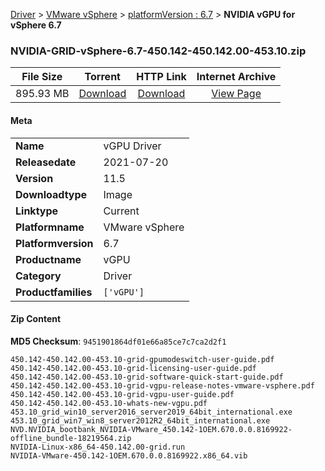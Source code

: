 
[Driver](/README.md)  >  [VMware vSphere](/index/Driver/VMware_vSphere.md)  >  [platformVersion : 6.7](/index/Driver/VMware_vSphere/6.7.md)  >  **NVIDIA vGPU for vSphere 6.7**


### NVIDIA-GRID-vSphere-6.7-450.142-450.142.00-453.10.zip

| **File Size** | **Torrent**  | **HTTP Link** | **Internet Archive** |
|:-------------:|:------------:|:-------------:|:--------------------:|
| 895.93 MB |  [Download](https://archive.org/download/nvgpu_NVIDIA-GRID-vSphere-6.7-450.142-450.142.00-453.10.zip/nvgpu_NVIDIA-GRID-vSphere-6.7-450.142-450.142.00-453.10.zip_archive.torrent)       | [Download](https://archive.org/compress/nvgpu_NVIDIA-GRID-vSphere-6.7-450.142-450.142.00-453.10.zip) | [View Page](https://archive.org/details/nvgpu_NVIDIA-GRID-vSphere-6.7-450.142-450.142.00-453.10.zip)       |

#### Meta

<table>
<tr><td><strong>Name</strong></td><td>vGPU Driver</td></tr>
<tr><td><strong>Releasedate</strong></td><td>2021-07-20</td></tr>
<tr><td><strong>Version</strong></td><td>11.5</td></tr>
<tr><td><strong>Downloadtype</strong></td><td>Image</td></tr>
<tr><td><strong>Linktype</strong></td><td>Current</td></tr>
<tr><td><strong>Platformname</strong></td><td>VMware vSphere</td></tr>
<tr><td><strong>Platformversion</strong></td><td>6.7</td></tr>
<tr><td><strong>Productname</strong></td><td>vGPU</td></tr>
<tr><td><strong>Category</strong></td><td>Driver</td></tr>
<tr><td><strong>Productfamilies</strong></td><td><code>['vGPU']</code></td></tr>
</table>

#### Zip Content

**MD5 Checksum**: `9451901864df01e66a85ce7c7ca2d2f1`

```text
450.142-450.142.00-453.10-grid-gpumodeswitch-user-guide.pdf
450.142-450.142.00-453.10-grid-licensing-user-guide.pdf
450.142-450.142.00-453.10-grid-software-quick-start-guide.pdf
450.142-450.142.00-453.10-grid-vgpu-release-notes-vmware-vsphere.pdf
450.142-450.142.00-453.10-grid-vgpu-user-guide.pdf
450.142-450.142.00-453.10-whats-new-vgpu.pdf
453.10_grid_win10_server2016_server2019_64bit_international.exe
453.10_grid_win7_win8_server2012R2_64bit_international.exe
NVD.NVIDIA_bootbank_NVIDIA-VMware_450.142-1OEM.670.0.0.8169922-offline_bundle-18219564.zip
NVIDIA-Linux-x86_64-450.142.00-grid.run
NVIDIA-VMware-450.142-1OEM.670.0.0.8169922.x86_64.vib
```